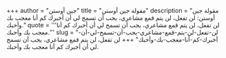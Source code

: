 +++
author = "جين أوستن"
title = "مقولة جين أوستن"
description = "مقولة جين أوستن: لن تفعل، لن يتم قمع مشاعري، يجب أن تسمح لي أن أخبرك كم أنا معجب بك وأحبك."
quote = '''لن تفعل، لن يتم قمع مشاعري، يجب أن تسمح لي أن أخبرك كم أنا معجب بك وأحبك.'''
slug = "لن-تفعل-لن-يتم-قمع-مشاعري-يجب-أن-تسمح-لي-أن-أخبرك-كم-أنا-معجب-بك-وأحبك"
+++
لن تفعل، لن يتم قمع مشاعري، يجب أن تسمح لي أن أخبرك كم أنا معجب بك وأحبك.
